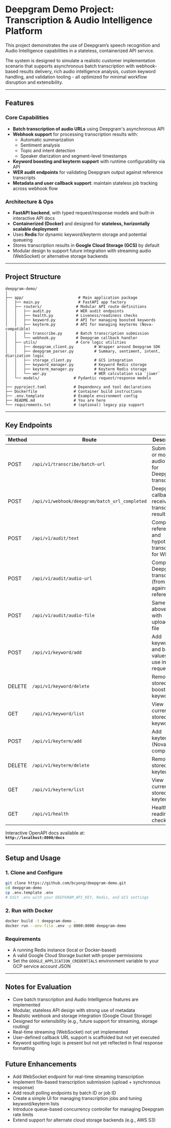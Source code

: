 # Deepgram Demo Project: Transcription & Audio Intelligence Platform

This project demonstrates the use of Deepgram’s speech recognition and Audio Intelligence capabilities in a stateless, containerized API service.

The system is designed to simulate a realistic customer implementation scenario that supports asynchronous batch transcription with webhook-based results delivery, rich audio intelligence analysis, custom keyword handling, and validation tooling - all optimized for minimal workflow disruption and extensibility.

---

## Features

### Core Capabilities
- **Batch transcription of audio URLs** using Deepgram's asynchronous API
- **Webhook support** for processing transcription results with:
  - Automatic summarization
  - Sentiment analysis
  - Topic and intent detection
  - Speaker diarization and segment-level timestamps
- **Keyword boosting and keyterm support** with runtime configurability via API
- **WER audit endpoints** for validating Deepgram output against reference transcripts
- **Metadata and user callback support**: maintain stateless job tracking across webhook flow

### Architecture & Ops
- **FastAPI backend**, with typed request/response models and built-in interactive API docs
- **Containerized (Docker)** and designed for **stateless, horizontally scalable deployment**
- Uses **Redis** for dynamic keyword/keyterm storage and potential queueing
- Stores transcription results in **Google Cloud Storage (GCS)** by default
- Modular design to support future integration with streaming audio (WebSocket) or alternative storage backends

---

## Project Structure

```text
deepgram-demo/
│
├── app/                        # Main application package
│   ├── main.py                 # FastAPI app factory
│   ├── routers/               # Modular API route definitions
│   │   ├── audit.py           # WER audit endpoints
│   │   ├── health.py          # Liveness/readiness checks
│   │   ├── keyword.py         # API for managing boosted keywords
│   │   ├── keyterm.py         # API for managing keyterms (Nova-compatible)
│   │   ├── transcribe.py      # Batch transcription submission
│   │   └── webhook.py         # Deepgram callback handler
│   ├── utils/                 # Core logic utilities
│   │   ├── deepgram_client.py         # Wrapper around Deepgram SDK
│   │   ├── deepgram_parser.py         # Summary, sentiment, intent, diarization logic
│   │   ├── storage_client.py          # GCS integration
│   │   ├── keyword_manager.py         # Keyword Redis storage
│   │   ├── keyterm_manager.py         # Keyterm Redis storage
│   │   └── wer.py                     # WER calculation via `jiwer`
│   └── models/               # Pydantic request/response models
│
├── pyproject.toml            # Dependency and tool declarations
├── Dockerfile                # Container build instructions
├── .env.template             # Example environment config
├── README.md                 # You are here
└── requirements.txt          # (optional) legacy pip support
```
---

## Key Endpoints

| Method | Route                                                   | Description                                                      |
|--------|---------------------------------------------------------|------------------------------------------------------------------|
| POST   | `/api/v1/transcribe/batch-url`                          | Submit one or more audio URLs for Deepgram transcription         |
| POST   | `/api/v1/webhook/deepgram/batch_url_completed`          | Deepgram callback receiver for transcription results             |
| POST   | `/api/v1/audit/text`                                    | Compare reference and hypothesis transcripts for WER             |
| POST   | `/api/v1/audit/audio-url`                               | Compare a Deepgram transcript (from URL) against reference       |
| POST   | `/api/v1/audit/audio-file`                              | Same as above but with uploaded file                             |
| POST   | `/api/v1/keyword/add`                                   | Add keywords and boost values to use in requests                 |
| DELETE | `/api/v1/keyword/delete`                                | Remove stored boosted keywords                                   |
| GET    | `/api/v1/keyword/list`                                  | View current stored keywords                                     |
| POST   | `/api/v1/keyterm/add`                                   | Add keyterms (Nova-compatible)                                   |
| DELETE | `/api/v1/keyterm/delete`                                | Remove stored keyterms                                           |
| GET    | `/api/v1/keyterm/list`                                  | View current stored keyterms                                     |
| GET    | `/api/v1/health`                                        | Health and readiness checks                                      |

Interactive OpenAPI docs available at:  
**`http://localhost:8000/docs`**

---

## Setup and Usage

### 1. Clone and Configure

```bash
git clone https://github.com/bcyong/deepgram-demo.git
cd deepgram-demo
cp .env.template .env
# Edit .env with your DEEPGRAM_API_KEY, Redis, and GCS settings
```

### 2. Run with Docker

```bash
docker build -t deepgram-demo .
docker run --env-file .env -p 8000:8000 deepgram-demo
```

### Requirements

- A running Redis instance (local or Docker-based)
- A valid Google Cloud Storage bucket with proper permissions
- Set the ```GOOGLE_APPLICATION_CREDENTIALS``` environment variable to your GCP service account JSON

---

## Notes for Evaluation

- Core batch transcription and Audio Intelligence features are implemented
- Modular, stateless API design with strong use of metadata
- Realistic webhook and storage integration (Google Cloud Storage)
- Designed for extensibility (e.g., future support for streaming, storage routing)
- Real-time streaming (WebSocket) not yet implemented
- User-defined callback URL support is scaffolded but not yet executed
- Keyword spotting logic is present but not yet reflected in final response formatting

## Future Enhancements

- Add WebSocket endpoint for real-time streaming transcription
- Implement file-based transcription submission (upload + synchronous response)
- Add result polling endpoints by batch ID or job ID
- Create a simple UI for managing transcription jobs and tuning keyword/keyterm lists
- Introduce queue-based concurrency controller for managing Deepgram rate limits
- Extend support for alternate cloud storage backends (e.g., AWS S3)
